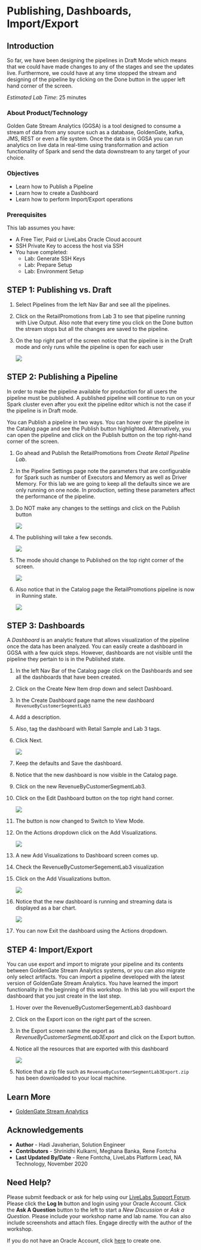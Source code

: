 # Publishing, Dashboards, Import/Export

## Introduction
So far, we have been designing the pipelines in Draft Mode which means that we could have made changes to any of the stages and see the updates live.  Furthermore, we could have at any time stopped the stream and designing of the pipeline by clicking on the Done button in the upper left hand corner of the screen.

*Estimated Lab Time*: 25 minutes

### About Product/Technology
Golden Gate Stream Analytics (GGSA) is a tool designed to consume a stream of data from any source such as a database, GoldenGate, kafka, JMS, REST or even a file system.  Once the data is in GGSA you can run analytics on live data in real-time using transformation and action functionality of Spark and send the data downstream to any target of your choice.

### Objectives
- Learn how to Publish a Pipeline
- Learn how to create a Dashboard
- Learn how to perform Import/Export operations

### Prerequisites
This lab assumes you have:
- A Free Tier, Paid or LiveLabs Oracle Cloud account
- SSH Private Key to access the host via SSH
- You have completed:
    - Lab: Generate SSH Keys
    - Lab: Prepare Setup
    - Lab: Environment Setup

## **STEP 1**: Publishing vs. Draft

1. Select Pipelines from the left Nav Bar and see all the pipelines.  
2. Click on the RetailPromotions from Lab 3 to see that pipeline running with Live Output. Also note that every time you click on the Done button the stream stops but all the changes are saved to the pipeline.  
3. On the top right part of the screen notice that the pipeline is in the Draft mode and only runs while the pipeline is open for each user

    ![](./images/donedraft.png " ")

## **STEP 2**: Publishing a Pipeline
In order to make the pipeline available for production for all users the pipeline must be published. A published pipeline will continue to run on your Spark cluster even after you exit the pipeline editor which is not the case if the pipeline is in Draft mode.

You can Publish a pipeline in two ways.  You can hover over the pipeline in the Catalog page and see the Publish button highlighted.  Alternatively, you can open the pipeline and click on the Publish button on the top right-hand corner of the screen.

1. Go ahead and Publish the RetailPromotions from *Create Retail Pipeline Lab*.
2. In the Pipeline Settings page note the parameters that are configurable for Spark such as number of Executors and Memory as well as Driver Memory. For this lab we are going to keep all the defaults since we are only running on one node. In production, setting these parameters affect the performance of the pipeline.
3. Do NOT make any changes to the settings and click on the Publish button

    ![](./images/pipelinesettings.png " ")

4. The publishing will take a few seconds.

    ![](./images/publish.png " ")

5. The mode should change to Published on the top right corner of the screen.

    ![](./images/published.png " ")

6. Also notice that in the Catalog page the RetailPromotions pipeline is now in Running state.

    ![](./images/published2.png " ")

## **STEP 3**: Dashboards
A *Dashboard* is an analytic feature that allows visualization of the pipeline once the data has been analyzed.  You can easily create a dashboard in GGSA with a few quick steps. However, dashboards are not visible until the pipeline they pertain to is in the Published state.

1. In the left Nav Bar of the Catalog page click on the Dashboards and see all the dashboards that have been created.
2. Click on the Create New Item drop down and select Dashboard.  
3. In the Create Dashboard page name the new dashboard `RevenueByCustomerSegmentLab3`
4. Add a description.  
5. Also, tag the dashboard with Retail Sample and Lab 3 tags.  
6. Click Next.

    ![](./images/newDashboard.png " ")

7. Keep the defaults and Save the dashboard.  
8. Notice that the new dashboard is now visible in the Catalog page.
9.  Click on the new RevenueByCustomerSegmentLab3.
10. Click on the Edit Dashboard button on the top right hand corner.

    ![](./images/editDashboard.png " ")

11. The button is now changed to Switch to View Mode.  
12. On the Actions dropdown click on the Add Visualizations.

    ![](./images/editdashboard2.png " ")

13. A new Add Visualizations to Dashboard screen comes up.  
14. Check the RevenueByCustomerSegementLab3 visualization
15. Click on the Add Visualizations button.

    ![](./images/addVisualization.png " ")

16. Notice that the new dashboard is running and streaming data is displayed as a bar chart.

    ![](./images/dashboardcompleted.png " ")

17. You can now Exit the dashboard using the Actions dropdown.

## **STEP 4**: Import/Export
You can use export and import to migrate your pipeline and its contents between GoldenGate Stream Analytics systems, or you can also migrate only select artifacts. You can import a pipeline developed with the latest version of GoldenGate Stream Analytics. You have learned the import functionality in the beginning of this workshop.  In this lab you will export the dashboard that you just create in the last step.

1. Hover over the RevenueByCustomerSegementLab3 dashboard
2. Click on the Export icon on the right part of the screen.
3. In the Export screen name the export as *RevenueByCustomerSegmentLab3Export* and click on the Export button.  
4. Notice all the resources that are exported with this dashboard

    ![](./images/dashboardexport.png " ")

5. Notice that a zip file such as `RevenueByCustomerSegmentLab3Export.zip` has been downloaded to your local machine.

## Learn More
* [GoldenGate Stream Analytics](https://www.oracle.com/middleware/technologies)

## Acknowledgements

* **Author** - Hadi Javaherian, Solution Engineer
* **Contributors** - Shrinidhi Kulkarni, Meghana Banka, Rene Fontcha
* **Last Updated By/Date** - Rene Fontcha, LiveLabs Platform Lead, NA Technology, November 2020

## Need Help?
Please submit feedback or ask for help using our [LiveLabs Support Forum](https://community.oracle.com/tech/developers/categories/livelabsdiscussions). Please click the **Log In** button and login using your Oracle Account. Click the **Ask A Question** button to the left to start a *New Discussion* or *Ask a Question*.  Please include your workshop name and lab name.  You can also include screenshots and attach files.  Engage directly with the author of the workshop.

If you do not have an Oracle Account, click [here](https://profile.oracle.com/myprofile/account/create-account.jspx) to create one.
